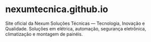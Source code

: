 # nexumtecnica.github.io
Site oficial da Nexum Soluções Técnicas — Tecnologia, Inovação e Qualidade.  Soluções em elétrica, automação, segurança eletrônica, climatização e montagem de painéis.
